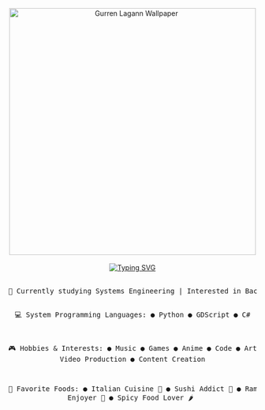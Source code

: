 <div align="center">
  <img src="https://wallpapers.com/images/hd/kamina-grave-in-gurren-lagann-6pe3jljbx2icca33.jpg" height="500" alt="Gurren Lagann Wallpaper" />
  <br /><br />
  <a href="https://git.io/typing-svg" target="_blank">
    <img src="https://readme-typing-svg.demolab.com?font=Fira+Code&pause=1000&center=true&vCenter=true&multiline=true&width=550&height=150&lines=Believe+in+yourself.;Not+in+the+you+who+believes+in+me.;Not+the+me+who+believes+in+you.;+Kamina+(Gurren+Lagann)" alt="Typing SVG" />
  </a>
  <br /><br />
  <pre>
🧠 Currently studying Systems Engineering | Interested in Back-End Dev and Cybersecurity

💻 System Programming Languages:
   ● Python ● GDScript ● C#

🎮 Hobbies & Interests:
   ● Music ● Games ● Anime ● Code ● Art ● Video Production ● Content Creation

🍜 Favorite Foods:
   ● Italian Cuisine 🍝
   ● Sushi Addict 🍣
   ● Ramen Enjoyer 🍜
   ● Spicy Food Lover 🌶️
  </pre>

</div>

<!-- GitHub Special Repository Note -->
<!-- 
**FCuadra-JAG/FCuadra-JAG** is a ✨ _special_ ✨ repository because its `README.md` (this file) appears on your GitHub profile.
-->
